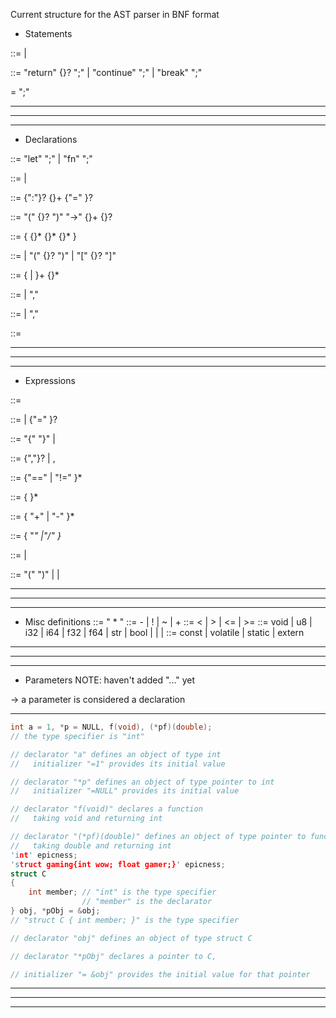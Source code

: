 Current structure for the AST parser in BNF format
- Statements

<statement> ::= <jump-statement>
              | <expression-statement>

<jump-statement> ::= "return" {<expression>}? ";"
                   | "continue" ";"
                   | "break" ";"

<expression-statement> = <expression> ";"

---
---
---
- Declarations

<declaration> ::= "let" <variable-declaration> ";"
                | "fn" <function-declaration> ";"

<declaration> ::= <variable-declaration>
                | <function-declaration>

<variable-declaration> ::= <declarator-list> {":"}?
                           {<declaration-specifier>}+
                           {"=" <initializer>}?

<function-declaration> ::=  <declarator> "(" {<parameter-list>}? ")"
                           "->" {<declaration-specifier>}+ {<compound-statement>}?

<compound-statement> ::= { {<declaration>}* {<statement>}* {<compound-statement>}* }

<declarator> ::= <identifier>
               | <declarator> "(" {<parameter-list>}? ")"
               | <declarator> "\[" {<constant-expression>}? "]"

<declaration-specifier> ::= {<type-qualifier> | <type-specifier>}+ {<pointer>}*

<declarator-list> ::= <declarator>
                    | <declarator> "," <declarator-list>


<parameter-list> ::= <parameter>
                   | <parameter-list> "," <parameter> 

<parameter> ::= <declarator-specifier> <identifier> 

---
---
---
- Expressions

<expression> ::= <assignment> 

<assignment> ::= <equality> | {"=" <initializer>}?

<initializer> ::= "{" <initializer-list> "}"
                | <equality>

<initializer-list> ::= <initializer> {","}?
                     | <initializer> , <initializer-list>

<equality> ::= <relational> {"==" <relational> | "!=" <relational> }*

<relational> ::= <add> { <relational-op>  <add> }*

<add> ::=  <multiplication> { "+" <multiplication> | "-" <multiplication> }*

<multiplication> ::=  <unary> { \"*" <unary> |"/" <unary> }*

<unary> ::= <unary-op> <unary> 
          | <primary>

<primary> ::= "(" <equality> ")"
            | <identifier> 
            | <literal>


---
---
---
- Misc definitions
<pointer> ::= " * "
<unary-op> ::= - 
             | ! 
             | ~ 
             | +
<relational-op> ::= < 
                  | > 
                  | <=
                  | >=
<type-specifier> ::= void
                   | u8
                   | i32
                   | i64
                   | f32
                   | f64
                   | str
                   | bool
                   | <struct-specifier>
                   | <enum-specifier>
                   | <typedef-name>
<type-qualifier> ::= const
                   | volatile
                   | static
                   | extern


---
---
---
- Parameters 
NOTE: haven't added "..." yet

-> a parameter is considered a declaration



---
```c
int a = 1, *p = NULL, f(void), (*pf)(double);
// the type specifier is "int"

// declarator "a" defines an object of type int
//   initializer "=1" provides its initial value

// declarator "*p" defines an object of type pointer to int
//   initializer "=NULL" provides its initial value

// declarator "f(void)" declares a function
//   taking void and returning int

// declarator "(*pf)(double)" defines an object of type pointer to function 
//   taking double and returning int
'int' epicness;
'struct gaming{int wow; float gamer;}' epicness;
struct C
{
    int member; // "int" is the type specifier
                // "member" is the declarator
} obj, *pObj = &obj;
// "struct C { int member; }" is the type specifier

// declarator "obj" defines an object of type struct C

// declarator "*pObj" declares a pointer to C,

// initializer "= &obj" provides the initial value for that pointer
```
---
---
---

